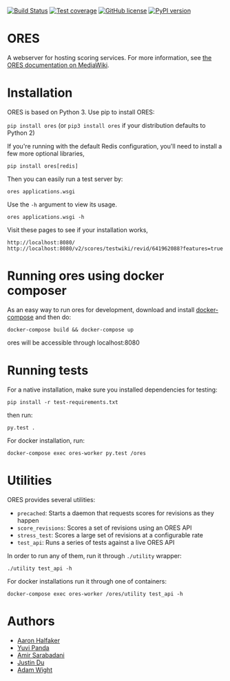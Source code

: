 [![Build Status](https://travis-ci.org/wikimedia/ores.svg)](https://travis-ci.org/wikimedia/ores)
[![Test coverage](https://codecov.io/gh/wikimedia/ores/branch/master/graph/badge.svg)](https://codecov.io/gh/wikimedia/ores)
[![GitHub license](https://img.shields.io/github/license/wikimedia/ores.svg)](./LICENSE)
[![PyPI version](https://badge.fury.io/py/ores.svg)](https://badge.fury.io/py/ores)

ORES
====
A webserver for hosting scoring services. For more information, see [the ORES documentation on MediaWiki](https://mediawiki.org/wiki/ORES).

Installation
============
ORES is based on Python 3. Use pip to install ORES:

``pip install ores`` (or ``pip3 install ores`` if your distribution defaults to Python 2)

If you're running with the default Redis configuration, you'll need to install a few more optional libraries,

``pip install ores[redis]``

Then you can easily run a test server by:

``ores applications.wsgi``

Use the ``-h`` argument to view its usage.

``ores applications.wsgi -h``

Visit these pages to see if your installation works,

``http://localhost:8080/``
``http://localhost:8080/v2/scores/testwiki/revid/641962088?features=true``

Running ores using docker composer
==================================
As an easy way to run ores for development, download and install [docker-compose](https://docs.docker.com/compose/) and then do:

``docker-compose build && docker-compose up``

ores will be accessible through localhost:8080

Running tests
=============
For a native installation, make sure you installed dependencies for testing:

``pip install -r test-requirements.txt``

then run:

``py.test .``

For docker installation, run:

``docker-compose exec ores-worker py.test /ores``

Utilities
=========
ORES provides several utilities:
* `precached`: Starts a daemon that requests scores for revisions as they happen
* `score_revisions`: Scores a set of revisions using an ORES API
* `stress_test`: Scores a large set of revisions at a configurable rate
* `test_api`: Runs a series of tests against a live ORES API

In order to run any of them, run it through `./utility` wrapper:

``./utility test_api -h``

For docker installations run it through one of containers:

``docker-compose exec ores-worker /ores/utility test_api -h``

Authors
=======
* [Aaron Halfaker](https://github.com/halfak)
* [Yuvi Panda](https://github.com/yuvipanda)
* [Amir Sarabadani](https://github.com/Ladsgroup)
* [Justin Du](https://github.com/mdew192837)
* [Adam Wight](https://github.com/adamwight)
